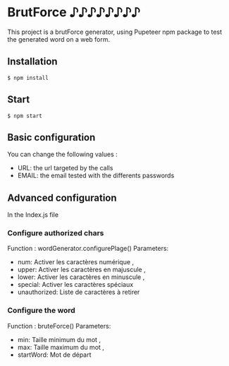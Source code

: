 # BrutForce ♪♪♪♪♪♪♪♪
This project is a brutForce generator,
using Pupeteer npm package
to test the generated word on a web form.

## Installation
```
$ npm install
```

## Start
```
$ npm start
```

## Basic configuration
You can change the following values :
* URL: the url targeted by the calls
* EMAIL: the email tested with the differents passwords

## Advanced configuration
In the Index.js file
### Configure authorized chars
Function : wordGenerator.configurePlage()
Parameters:
* num: Activer les caractères numérique , 
* upper: Activer les caractères en majuscule , 
* lower: Activer les caractères en minuscule , 
* special: Activer les caractères spéciaux 
* unauthorized: Liste de caractères à retirer

### Configure the word
Function : bruteForce()
Parameters:
* min: Taille minimum du mot , 
* max: Taille maximum du mot , 
* startWord: Mot de départ
